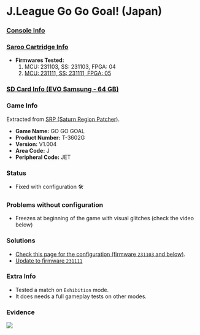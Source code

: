# J.League Go Go Goal! (Japan)

### [Console Info](../../../../../Info/Consoles/VA13/README.md)

### [Saroo Cartridge Info](../../../../../Info/Cartridges/RetroGameParadiseStore/1.32F/README.md)

- <b>Firmwares Tested:</b>
  1. MCU: 231103, SS: 231103, FPGA: 04
  2. [MCU: 231111, SS: 231111, FPGA: 05](../02/README.md)

### [SD Card Info (EVO Samsung - 64 GB)](../../../../../Info/SdCards/Samsung/64GB/fat32/README.md)

### Game Info

Extracted from [SRP (Saturn Region Patcher)](https://segaxtreme.net/resources/saturn-region-patcher.81/download).

- <b>Game Name:</b> GO GO GOAL
- <b>Product Number:</b> T-3602G
- <b>Version:</b> V1.004
- <b>Area Code:</b> J
- <b>Peripheral Code:</b> JET

### Status

- Fixed with configuration :hammer_and_wrench:

### Problems without configuration

- Freezes at beginning of the game with visual glitches (check the video below)

### Solutions

- [Check this page for the configuration (firmware `231103` and below)](https://github.com/williamdsw/saroo-configuration-list/tree/master/J/T-3602G).
- [Update to firmware `231111`](../02/README.md)

### Extra Info

- Tested a match on `Exhibition` mode.
- It does needs a full gameplay tests on other modes.

### Evidence

[![](https://img.youtube.com/vi/gXqanPZoGLw/0.jpg)](https://www.youtube.com/watch?v=gXqanPZoGLw)
